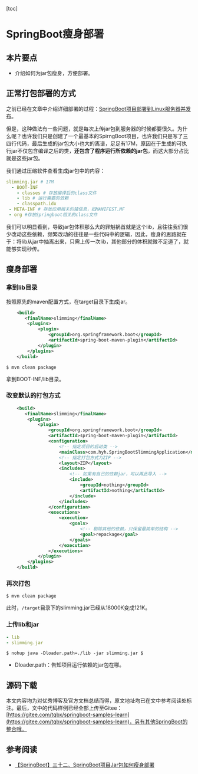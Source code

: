 

[toc]

# SpringBoot瘦身部署

## 本片要点

- 介绍如何为jar包瘦身，方便部署。

## 正常打包部署的方式

之前已经在文章中介绍详细部署的过程：[SpringBoot项目部署到Linux服务器并发布](https://www.cnblogs.com/summerday152/p/13943424.html)。

但是，这种做法有一些问题，就是每次上传jar包到服务器的时候都要很久。为什么呢？也许我们只是创建了一个最基本的SpirngBoot项目，也许我们只是写了三四行代码，最后生成的jar包大小也大的离谱，足足有17M，原因在于生成的可执行jar不仅包含编译之后的类，**还包含了程序运行所依赖的jar包**，而这大部分占比就是这些jar包。

我们通过压缩软件查看生成jar包中的内容：

```yml
slimming.jar # 17M
  - BOOT-INF
	- classes # 存放编译后的class文件 
	- lib # 运行需要的依赖  
	- classpath.idx
 - META-INF # 存放应用相关的辕信息，如MANIFEST.MF
 - org #存放Springboot相关的class文件
```



我们可以明显看到，导致jar包体积那么大的罪魁祸首就是这个lib，且往往我们很少改动这些依赖，频繁改动的往往是一些代码中的逻辑，因此，瘦身的思路就在于：将lib从jar中抽离出来，只需上传一次lib，其他部分的体积就微不足道了，就能够实现秒传。

## 瘦身部署

### 拿到lib目录

按照原先的maven配置方式，在target目录下生成jar。

```xml
    <build>
       <finalName>slimming</finalName>
        <plugins>
            <plugin>
                <groupId>org.springframework.boot</groupId>
                <artifactId>spring-boot-maven-plugin</artifactId>
            </plugin>
        </plugins>
    </build>
```

```shell
$ mvn clean package
```

拿到BOOT-INF/lib目录。

### 改变默认的打包方式

```xml
    <build>
       <finalName>slimming</finalName>
        <plugins>
            <plugin>
                <groupId>org.springframework.boot</groupId>
                <artifactId>spring-boot-maven-plugin</artifactId>
                <configuration>
                    <!-- 指定项目的启动类 -->
                    <mainClass>com.hyh.SpringBootSlimmingApplication</mainClass>
                    <!-- 指定打包方式为ZIP -->
                    <layout>ZIP</layout>
                    <includes>
                        <!-- 如果有自己的依赖jar，可以再此导入 -->
                        <include>
                            <groupId>nothing</groupId>
                            <artifactId>nothing</artifactId>
                        </include>
                    </includes>
                </configuration>
                <executions>
                    <execution>
                        <goals>
                            <!-- 剔除其他的依赖，只保留最简单的结构 -->
                            <goal>repackage</goal>
                        </goals>
                    </execution>
                </executions>
            </plugin>
        </plugins>
    </build>
```

### 再次打包

```shell
$ mvn clean package
```

此时，`/target`目录下的slimming.jar已经从18000K变成121K。

### 上传lib和jar

```yml
- lib
- slimming.jar
```

```shell
$ nohup java -Dloader.path=./lib -jar slimming.jar $
```

- Dloader.path：告知项目运行依赖的jar包在哪。

## 源码下载

本文内容均为对优秀博客及官方文档总结而得，原文地址均已在文中参考阅读处标注。最后，文中的代码样例已经全部上传至Gitee：[https://gitee.com/tqbx/springboot-samples-learn](https://gitee.com/tqbx/springboot-samples-learn)，另有其他SpringBoot的整合哦。

## 参考阅读

- [【SpringBoot】三十二、SpringBoot项目Jar包如何瘦身部署](https://blog.csdn.net/qq_40065776/article/details/108399327)


